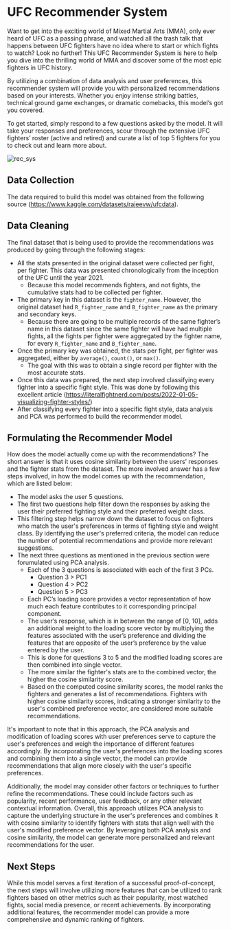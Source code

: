 # UFC Recommender System

Want to get into the exciting world of Mixed Martial Arts (MMA), only ever heard of UFC as a passing phrase, and watched all the trash talk that happens between UFC fighters have no idea where to start or which fights to watch? Look no further! This UFC Recommender System is here to help you dive into the thrilling world of MMA and discover some of the most epic fighters in UFC history. 


By utilizing a combination of data analysis and user preferences, this recommender system will provide you with personalized recommendations based on your interests. Whether you enjoy intense striking battles, technical ground game exchanges, or dramatic comebacks, this model’s got you covered.


To get started, simply respond to a few questions asked by the model. It will take your responses and preferences, scour through the extensive UFC fighters’ roster (active and retired) and curate a list of top 5 fighters for you to check out and learn more about. 

![rec_sys](https://github.com/akshay-podagatlapalli/UFC_Recommender_System/assets/65557678/c2af0d8e-86f0-4f58-a167-ad0c86fdf9cc)


## Data Collection
The data required to build this model was obtained from the following source (https://www.kaggle.com/datasets/rajeevw/ufcdata). 


## Data Cleaning
The final dataset that is being used to provide the recommendations was produced by going through the following stages: 
  *	All the stats presented in the original dataset were collected per fight, per fighter. This data was presented chronologically from the inception of the UFC until the year 2021. 
    *	Because this model recommends fighters, and not fights, the cumulative stats had to be collected per fighter. 
  *	The primary key in this dataset is the `fighter_name`. However, the original dataset had `R_fighter_name` and `B_fighter_name` as the primary and secondary keys. 
    *	Because there are going to be multiple records of the same fighter’s name in this dataset since the same fighter will have had multiple fights, all the fights per fighter were aggregated by the fighter name, for every `R_fighter_name` and `B_fighter_name`. 
  *	Once the primary key was obtained, the stats per fight, per fighter was aggregated, either by `average()`, `count()`, or `max()`. 
      *	The goal with this was to obtain a single record per fighter with the most accurate stats. 
  *	Once this data was prepared, the next step involved classifying every fighter into a specific fight style. This was done by following this excellent article (https://literalfightnerd.com/posts/2022-01-05-visualizing-fighter-styles/)
  *	After classifying every fighter into a specific fight style, data analysis and PCA was performed to build the recommender model. 
  

## Formulating the Recommender Model 
How does the model actually come up with the recommendations? 
The short answer is that it uses cosine similarity between the users’ responses and the fighter stats from the dataset. 
The more involved answer has a few steps involved, in how the model comes up with the recommendation, which are listed below: 
* The model asks the user 5 questions. 
* The first two questions help filter down the responses by asking the user their preferred fighting style and their preferred weight class. 
* This filtering step helps narrow down the dataset to focus on fighters who match the user's preferences in terms of fighting style and weight class. By identifying the user's preferred criteria, the model can reduce the number of potential recommendations and provide more relevant suggestions.
* The next three questions as mentioned in the previous section were forumulated using PCA analysis. 
  * Each of the 3 questions is associated with each of the first 3 PCs. 
    * Question 3 > PC1
    * Question 4 > PC2
    * Question 5 > PC3
  * Each PC’s loading score provides a vector representation of how much each feature contributes to it corresponding principal component. 
  * The user’s response, which is in between the range of [0, 10], adds an additional weight to the loading score vector by multiplying the features associated with the user’s preference and dividing the features that are opposite of the user’s preference by the value entered by the user. 
  * This is done for questions 3 to 5 and the modified loading scores are then combined into single vector. 
  * The more similar the fighter's stats are to the combined vector, the higher the cosine similarity score.
  * Based on the computed cosine similarity scores, the model ranks the fighters and generates a list of recommendations. Fighters with higher cosine similarity scores, indicating a stronger similarity to the user's combined preference vector, are considered more suitable recommendations.


It's important to note that in this approach, the PCA analysis and modification of loading scores with user preferences serve to capture the user's preferences and weigh the importance of different features accordingly. By incorporating the user's preferences into the loading scores and combining them into a single vector, the model can provide recommendations that align more closely with the user's specific preferences.


Additionally, the model may consider other factors or techniques to further refine the recommendations. These could include factors such as popularity, recent performance, user feedback, or any other relevant contextual information.
Overall, this approach utilizes PCA analysis to capture the underlying structure in the user's preferences and combines it with cosine similarity to identify fighters with stats that align well with the user's modified preference vector. By leveraging both PCA analysis and cosine similarity, the model can generate more personalized and relevant recommendations for the user.


## Next Steps


While this model serves a first iteration of a successful proof-of-concept, the next steps will involve utilizing more features that can be utilized to rank fighters based on other metrics such as their popularity, most watched fights, social media presence, or recent achievements. By incorporating additional features, the recommender model can provide a more comprehensive and dynamic ranking of fighters.
